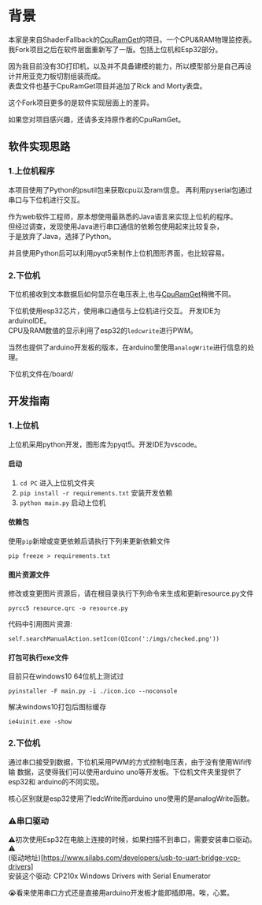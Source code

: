
# 背景
本家是来自ShaderFallback的[CpuRamGet](https://github.com/ShaderFallback/CpuRamGet)的项目。一个CPU&RAM物理监控表。  
我Fork项目之后在软件层面重新写了一版。包括上位机和Esp32部分。 

因为我目前没有3D打印机，以及并不具备建模的能力，所以模型部分是自己再设计并用亚克力板切割组装而成。  
表盘文件也基于CpuRamGet项目并追加了Rick and Morty表盘。 

这个Fork项目更多的是软件实现层面上的差异。

如果您对项目感兴趣，还请多支持原作者的CpuRamGet。


## 软件实现思路
### 1.上位机程序
本项目使用了Python的psutil包来获取cpu以及ram信息。 
再利用pyserial包通过串口与下位机进行交互。 

作为web软件工程师，原本想使用最熟悉的Java语言来实现上位机的程序。  
但经过调查，发现使用Java进行串口通信的依赖包使用起来比较复杂，  
于是放弃了Java，选择了Python。

并且使用Python后可以利用pyqt5来制作上位机图形界面，也比较容易。


### 2.下位机
下位机接收到文本数据后如何显示在电压表上,也与[CpuRamGet](https://github.com/ShaderFallback/CpuRamGet)稍微不同。   

下位机使用esp32芯片，使用串口通信与上位机进行交互。
开发IDE为arduinoIDE。  
CPU及RAM数值的显示利用了esp32的`ledcwrite`进行PWM。

当然也提供了arduino开发板的版本，在arduino里使用`analogWrite`进行信息的处理。

下位机文件在/board/


## 开发指南
### 1.上位机
上位机采用python开发，图形库为pyqt5。开发IDE为vscode。
#### 启动
1. `cd PC` 进入上位机文件夹
2. `pip install -r requirements.txt` 安装开发依赖
3. `python main.py`  启动上位机
#### 依赖包
使用`pip`新增或变更依赖后请执行下列来更新依赖文件
```
pip freeze > requirements.txt
```
#### 图片资源文件
修改或变更图片资源后，请在根目录执行下列命令来生成和更新resource.py文件 
```
pyrcc5 resource.qrc -o resource.py
```
代码中引用图片资源:  
```
self.searchManualAction.setIcon(QIcon(':/imgs/checked.png'))
```
#### 打包可执行exe文件
目前只在windows10 64位机上测试过
```
pyinstaller -F main.py -i ./icon.ico --noconsole
```
解决windows10打包后图标缓存
```
ie4uinit.exe -show
```
### 2.下位机

通过串口接受到数据，下位机采用PWM的方式控制电压表，由于没有使用Wifi传输
数据，这使得我们可以使用arduino uno等开发板。下位机文件夹里提供了esp32和
arduino的不同实现。

核心区别就是esp32使用了ledcWrite而arduino uno使用的是analogWrite函数。

### ⚠️串口驱动

⚠️初次使用Esp32在电脑上连接的时候，如果扫描不到串口，需要安装串口驱动。⚠️  
(驱动地址)[https://www.silabs.com/developers/usb-to-uart-bridge-vcp-drivers]  
安装这个驱动: CP210x Windows Drivers with Serial Enumerator

😭看来使用串口方式还是直接用arduino开发板才能即插即用。唉，心累。
